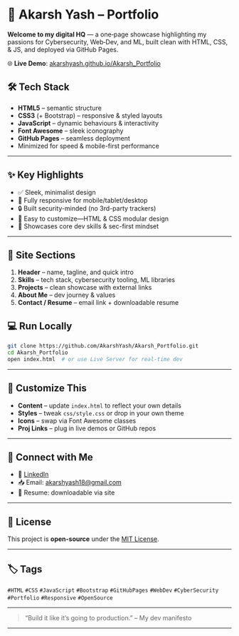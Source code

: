 
# 🚀 Akarsh Yash – Portfolio

**Welcome to my digital HQ** — a one‑page showcase highlighting my passions for Cybersecurity, Web‑Dev, and ML, built clean with HTML, CSS, & JS, and deployed via GitHub Pages.

🌐 **Live Demo**: [akarshyash.github.io/Akarsh_Portfolio](https://akarshyash.github.io/Akarsh_Portfolio/)



## 🛠 Tech Stack

- **HTML5** – semantic structure
- **CSS3** (+ Bootstrap) – responsive & styled layouts
- **JavaScript** – dynamic behaviours & interactivity
- **Font Awesome** – sleek iconography
- **GitHub Pages** – seamless deployment
- Minimized for speed & mobile-first performance

---

## ✨ Key Highlights

- ✅ Sleek, minimalist design  
- 📱 Fully responsive for mobile/tablet/desktop  
- 🔒 Built security-minded (no 3rd-party trackers)  
- 🚧 Easy to customize—HTML & CSS modular design  
- 🎯 Showcases core dev skills & sec-first mindset

---

## 🔎 Site Sections

1. **Header** – name, tagline, and quick intro  
2. **Skills** – tech stack, cybersecurity tooling, ML libraries  
3. **Projects** – clean showcase with external links  
4. **About Me** – dev journey & values  
5. **Contact / Resume** – email link + downloadable resume


## 💻 Run Locally

```bash
git clone https://github.com/AkarshYash/Akarsh_Portfolio.git
cd Akarsh_Portfolio
open index.html  # or use Live Server for real-time dev
````

---

## 🧩 Customize This

* **Content** – update `index.html` to reflect your own details
* **Styles** – tweak `css/style.css` or drop in your own theme
* **Icons** – swap via Font Awesome classes
* **Proj Links** – plug in live demos or GitHub repos

---

## 🤝 Connect with Me

* 🔗 [LinkedIn](https://www.linkedin.com/in/akarsh-yash/)
* 📥 Email: [akarshyash18@gmail.com](mailto:akarshyash18@gmail.com)
* 📝 Resume: downloadable via site

---

## 📝 License

This project is **open-source** under the [MIT License](LICENSE).

---

## 🏷 Tags

`#HTML` `#CSS` `#JavaScript` `#Bootstrap` `#GitHubPages` `#WebDev` `#CyberSecurity` `#Portfolio` `#Responsive` `#OpenSource`

---

> “Build it like it’s going to production.” – My dev manifesto

---
